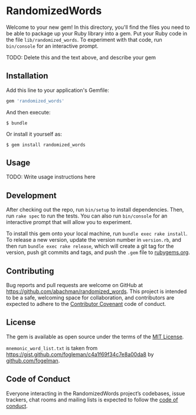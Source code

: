 # RandomizedWords

Welcome to your new gem! In this directory, you'll find the files you need to be able to package up your Ruby library into a gem. Put your Ruby code in the file `lib/randomized_words`. To experiment with that code, run `bin/console` for an interactive prompt.

TODO: Delete this and the text above, and describe your gem

## Installation

Add this line to your application's Gemfile:

```ruby
gem 'randomized_words'
```

And then execute:

    $ bundle

Or install it yourself as:

    $ gem install randomized_words

## Usage

TODO: Write usage instructions here

## Development

After checking out the repo, run `bin/setup` to install dependencies. Then, run `rake spec` to run the tests. You can also run `bin/console` for an interactive prompt that will allow you to experiment.

To install this gem onto your local machine, run `bundle exec rake install`. To release a new version, update the version number in `version.rb`, and then run `bundle exec rake release`, which will create a git tag for the version, push git commits and tags, and push the `.gem` file to [rubygems.org](https://rubygems.org).

## Contributing

Bug reports and pull requests are welcome on GitHub at https://github.com/abachman/randomized_words. This project is intended to be a safe, welcoming space for collaboration, and contributors are expected to adhere to the [Contributor Covenant](http://contributor-covenant.org) code of conduct.

## License

The gem is available as open source under the terms of the [MIT License](https://opensource.org/licenses/MIT).

`mnemonic_word_list.txt` is taken from https://gist.github.com/fogleman/c4a1f69f34c7e8a00da8 by [github.com/fogelman](https://github.com/fogelman).

## Code of Conduct

Everyone interacting in the RandomizedWords project’s codebases, issue trackers, chat rooms and mailing lists is expected to follow the [code of conduct](https://github.com/abachman/randomized_words/blob/master/CODE_OF_CONDUCT.md).
